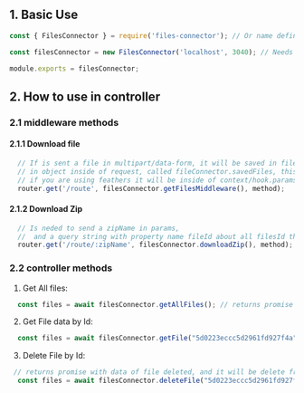 ## 1. Basic Use

```typescript
const { FilesConnector } = require('files-connector'); // Or name defined in package.json

const filesConnector = new FilesConnector('localhost', 3040); // Needs to set name of host, and port when the file service are running

module.exports = filesConnector;
```

## 2. How to use in controller

### 2.1 middleware methods

#### 2.1.1 Download file
```typescript
  // If is sent a file in multipart/data-form, it will be saved in files microservice and return the reference info 
  // in object inside of request, called fileConnector.savedFiles, this data is an array of files
  // if you are using feathers it will be inside of context/hook.params.fileConnector.
  router.get('/route', filesConnector.getFilesMiddleware(), method);
```

#### 2.1.2 Download Zip
```typescript
  // Is neded to send a zipName in params,
  //  and a query string with property name fileId about all filesId that you want to get it inside the zip
  router.get('/route/:zipName', filesConnector.downloadZip(), method);
```
### 2.2 controller methods

1. Get All files:
```typescript
  const files = await filesConnector.getAllFiles(); // returns promise with array of files
```

2. Get File data by Id:
```typescript
  const files = await filesConnector.getFile("5d0223eccc5d2961fd927f4a"); // returns promise with data of file
```

3. Delete File by Id:
```typescript
 // returns promise with data of file deleted, and it will be delete from file system
  const files = await filesConnector.deleteFile("5d0223eccc5d2961fd927f4a"); 
```